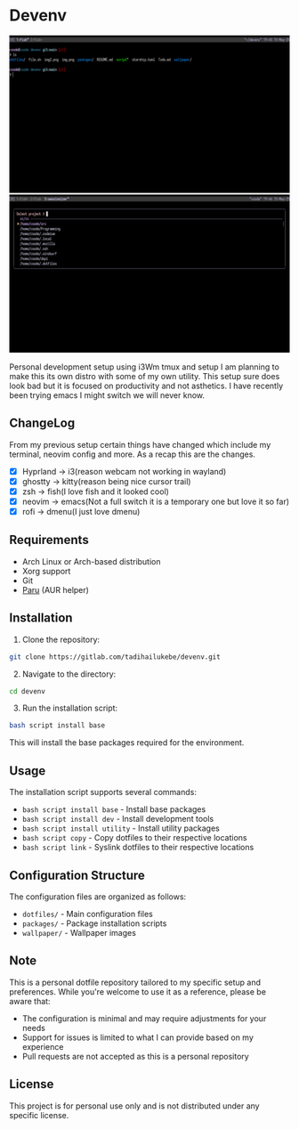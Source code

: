 # Devenv

![Screenshot 3](img3.png)
![Screenshot 5](img5.png)

Personal development setup using i3Wm tmux and setup I am planning to make this its own distro with some of my own utility. This setup sure does look bad but it is focused on productivity and not asthetics.
I have recently been trying emacs I might switch we will never know.

## ChangeLog
From my previous setup certain things have changed which include my terminal, neovim config and more.
As a recap this are the changes.
- [x] Hyprland -> i3(reason webcam not working in wayland)
- [x] ghostty -> kitty(reason being nice cursor trail)
- [x] zsh -> fish(I love fish and it looked cool)
- [x] neovim -> emacs(Not a full switch it is a temporary one but love it so far)
- [x] rofi -> dmenu(I just love dmenu)

## Requirements

- Arch Linux or Arch-based distribution
- Xorg support
- Git
- [Paru](https://github.com/Morganamilo/paru) (AUR helper)

## Installation

1. Clone the repository:
```bash
git clone https://gitlab.com/tadihailukebe/devenv.git
```

2. Navigate to the directory:
```bash
cd devenv
```

3. Run the installation script:
```bash
bash script install base
```

This will install the base packages required for the environment.

## Usage

The installation script supports several commands:

- `bash script install base` - Install base packages
- `bash script install dev` - Install development tools
- `bash script install utility` - Install utility packages
- `bash script copy` - Copy dotfiles to their respective locations
- `bash script link` - Syslink dotfiles to their respective locations

## Configuration Structure

The configuration files are organized as follows:
- `dotfiles/` - Main configuration files
- `packages/` - Package installation scripts
- `wallpaper/` - Wallpaper images

## Note

This is a personal dotfile repository tailored to my specific setup and preferences. While you're welcome to use it as a reference, please be aware that:
- The configuration is minimal and may require adjustments for your needs
- Support for issues is limited to what I can provide based on my experience
- Pull requests are not accepted as this is a personal repository

## License

This project is for personal use only and is not distributed under any specific license.

